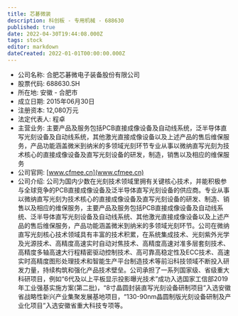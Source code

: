 ```yaml
---
title: 芯碁微装
description: 科创板 - 专用机械 - 688630
published: true
date: 2022-04-30T19:44:08.000Z
tags: stock
editor: markdown
dateCreated: 2022-01-01T00:00:00.000Z
---
```


- 公司名称: 合肥芯碁微电子装备股份有限公司
- 股票代码: 688630.SH
- 所在地: 安徽 - 合肥市
- 成立日期: 2015年06月30日
- 注册资本: 12,080万元
- 法定代表人: 程卓
- 主营业务: 主要产品及服务包括PCB直接成像设备及自动线系统，泛半导体直写光刻设备及自动线系统，其他激光直接成像设备以及上述产品的售后维保服务，产品功能涵盖微米到纳米的多领域光刻环节专业从事以微纳直写光刻为技术核心的直接成像设备及直写光刻设备的研发，制造，销售以及相应的维保服务
- 公司官网: [www.cfmee.cn](www.cfmee.cn)
- 公司介绍: 公司为国内少数在光刻技术领域里拥有关键核心技术，并能积极参与全球竞争的PCB直接成像设备及泛半导体直写光刻设备的供应商。专业从事以微纳直写光刻为技术核心的直接成像设备及直写光刻设备的研发、制造、销售以及相应的维保服务，主要产品及服务包括PCB直接成像设备及自动线系统、泛半导体直写光刻设备及自动线系统、其他激光直接成像设备以及上述产品的售后维保服务，产品功能涵盖微米到纳米的多领域光刻环节。公司在微纳直写光刻核心技术领域具有丰富的技术积累，在系统集成技术、光刻紫外光学及光源技术、高精度高速实时自动对焦技术、高精度高速对准多层套刻技术、高精度多轴高速大行程精密驱动控制技术、高可靠高稳定性及ECC技术、高速实时高精度图形处理技术和智能生产平台制造技术等前沿科技领域不断投入研发力量，持续构筑和强化产品技术壁垒。公司承担了一系列国家级、省级重大科研项目，例如“6代及以上平板显示投影曝光技术”成功入选国家工信部2019年工业强基实施方案(第二批)，“8寸晶圆封装直写光刻设备研制项目”入选安徽省战略性新兴产业集聚发展基地项目，“130-90nm晶圆制版光刻设备研制及产业化项目”入选安徽省重大科技专项等。


